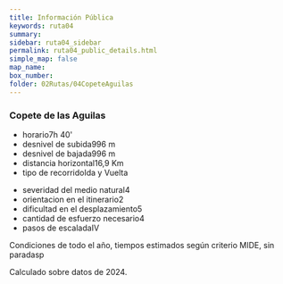 ```yaml
---
title: Información Pública
keywords: ruta04
summary: 
sidebar: ruta04_sidebar
permalink: ruta04_public_details.html
simple_map: false
map_name: 
box_number: 
folder: 02Rutas/04CopeteAguilas
---
```



<div class="mideTable col-md-8 col-md-offset-2 complete">
	<div class="row mideTitle"><h3>Copete de las Aguilas</h3></div>
	<div class="row">
		<ul class="col-md-6 mideDataLeft">
			<li class="time"><span class="description">horario</span><span class="value">7h 40'</span></li>
			<li class="positive"><span class="description">desnivel de subida</span><span class="value">996 m</span></li>
			<li class="negative"><span class="description">desnivel de bajada</span><span class="value">996 m</span></li>
			<li class="distance"><span class="description">distancia horizontal</span><span class="value">16,9 Km</span></li>
			<li class="type_idavuelta"><span class="description">tipo de recorrido</span><span class="value">Ida y Vuelta</span></li>
		</ul>
		<ul class="col-md-6 mideDataRight">
			<li class="harshness"><span class="description">severidad del medio natural</span><span class="value">4</span></li>
			<li class="orientation"><span class="description">orientacion en el itinerario</span><span class="value">2</span></li>
			<li class="difficulty"><span class="description">dificultad en el desplazamiento</span><span class="value">5</span></li>
			<li class="effort"><span class="description">cantidad de esfuerzo necesario</span><span class="value">4</span></li>
			<li class="climb"><span class="description">pasos de escalada</span><span class="value">IV</span></li>
		</ul>
	</div>
	<div class="row mideFooter">
		<p>Condiciones de todo el año, tiempos estimados según criterio MIDE, sin paradasp</p><p>Calculado sobre datos de 2024.</p>
	</div>
</div>
